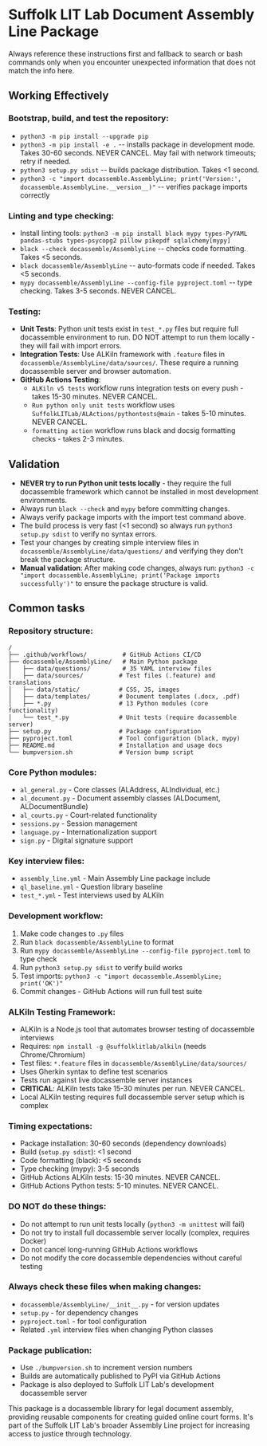 # Suffolk LIT Lab Document Assembly Line Package

Always reference these instructions first and fallback to search or bash commands only when you encounter unexpected information that does not match the info here.

## Working Effectively

### Bootstrap, build, and test the repository:
- `python3 -m pip install --upgrade pip`
- `python3 -m pip install -e .` -- installs package in development mode. Takes 30-60 seconds. NEVER CANCEL. May fail with network timeouts; retry if needed.
- `python3 setup.py sdist` -- builds package distribution. Takes <1 second.
- `python3 -c "import docassemble.AssemblyLine; print('Version:', docassemble.AssemblyLine.__version__)"` -- verifies package imports correctly

### Linting and type checking:
- Install linting tools: `python3 -m pip install black mypy types-PyYAML pandas-stubs types-psycopg2 pillow pikepdf sqlalchemy[mypy]`
- `black --check docassemble/AssemblyLine` -- checks code formatting. Takes <5 seconds.
- `black docassemble/AssemblyLine` -- auto-formats code if needed. Takes <5 seconds.
- `mypy docassemble/AssemblyLine --config-file pyproject.toml` -- type checking. Takes 3-5 seconds. NEVER CANCEL.

### Testing:
- **Unit Tests**: Python unit tests exist in `test_*.py` files but require full docassemble environment to run. DO NOT attempt to run them locally - they will fail with import errors.
- **Integration Tests**: Use ALKiln framework with `.feature` files in `docassemble/AssemblyLine/data/sources/`. These require a running docassemble server and browser automation.
- **GitHub Actions Testing**: 
  - `ALKiln v5 tests` workflow runs integration tests on every push - takes 15-30 minutes. NEVER CANCEL.
  - `Run python only unit tests` workflow uses `SuffolkLITLab/ALActions/pythontests@main` - takes 5-10 minutes. NEVER CANCEL.
  - `formatting action` workflow runs black and docsig formatting checks - takes 2-3 minutes.

## Validation

- **NEVER try to run Python unit tests locally** - they require the full docassemble framework which cannot be installed in most development environments.
- Always run `black --check` and `mypy` before committing changes.
- Always verify package imports with the import test command above.
- The build process is very fast (<1 second) so always run `python3 setup.py sdist` to verify no syntax errors.
- Test your changes by creating simple interview files in `docassemble/AssemblyLine/data/questions/` and verifying they don't break the package structure.
- **Manual validation**: After making code changes, always run: `python3 -c "import docassemble.AssemblyLine; print('Package imports successfully')"` to ensure the package structure is valid.

## Common tasks

### Repository structure:
```
/
├── .github/workflows/          # GitHub Actions CI/CD
├── docassemble/AssemblyLine/   # Main Python package
│   ├── data/questions/         # 35 YAML interview files
│   ├── data/sources/          # Test files (.feature) and translations
│   ├── data/static/           # CSS, JS, images
│   ├── data/templates/        # Document templates (.docx, .pdf)
│   ├── *.py                   # 13 Python modules (core functionality)
│   └── test_*.py              # Unit tests (require docassemble server)
├── setup.py                   # Package configuration
├── pyproject.toml             # Tool configuration (black, mypy)
├── README.md                  # Installation and usage docs
└── bumpversion.sh             # Version bump script
```

### Core Python modules:
- `al_general.py` - Core classes (ALAddress, ALIndividual, etc.)
- `al_document.py` - Document assembly classes (ALDocument, ALDocumentBundle)
- `al_courts.py` - Court-related functionality
- `sessions.py` - Session management
- `language.py` - Internationalization support
- `sign.py` - Digital signature support

### Key interview files:
- `assembly_line.yml` - Main Assembly Line package include
- `ql_baseline.yml` - Question library baseline
- `test_*.yml` - Test interviews used by ALKiln

### Development workflow:
1. Make code changes to `.py` files
2. Run `black docassemble/AssemblyLine` to format
3. Run `mypy docassemble/AssemblyLine --config-file pyproject.toml` to type check
4. Run `python3 setup.py sdist` to verify build works
5. Test imports: `python3 -c "import docassemble.AssemblyLine; print('OK')"`
6. Commit changes - GitHub Actions will run full test suite

### ALKiln Testing Framework:
- ALKiln is a Node.js tool that automates browser testing of docassemble interviews
- Requires: `npm install -g @suffolklitlab/alkiln` (needs Chrome/Chromium)
- Test files: `*.feature` files in `docassemble/AssemblyLine/data/sources/`
- Uses Gherkin syntax to define test scenarios
- Tests run against live docassemble server instances
- **CRITICAL**: ALKiln tests take 15-30 minutes per run. NEVER CANCEL.
- Local ALKiln testing requires full docassemble server setup which is complex

### Timing expectations:
- Package installation: 30-60 seconds (dependency downloads)
- Build (`setup.py sdist`): <1 second  
- Code formatting (black): <5 seconds
- Type checking (mypy): 3-5 seconds
- GitHub Actions ALKiln tests: 15-30 minutes. NEVER CANCEL.
- GitHub Actions Python tests: 5-10 minutes. NEVER CANCEL.

### DO NOT do these things:
- Do not attempt to run unit tests locally (`python3 -m unittest` will fail)
- Do not try to install full docassemble server locally (complex, requires Docker)
- Do not cancel long-running GitHub Actions workflows
- Do not modify the core docassemble dependencies without careful testing

### Always check these files when making changes:
- `docassemble/AssemblyLine/__init__.py` - for version updates
- `setup.py` - for dependency changes  
- `pyproject.toml` - for tool configuration
- Related `.yml` interview files when changing Python classes

### Package publication:
- Use `./bumpversion.sh` to increment version numbers
- Builds are automatically published to PyPI via GitHub Actions
- Package is also deployed to Suffolk LIT Lab's development docassemble server

This package is a docassemble library for legal document assembly, providing reusable components for creating guided online court forms. It's part of the Suffolk LIT Lab's broader Assembly Line project for increasing access to justice through technology.